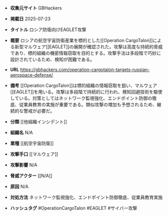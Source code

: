 - **収集元サイト**
GBHackers

- **掲載日**
2025-07-23

- **タイトル**
ロシア防衛向けEAGLET攻撃

- **概要**
ロシアの航空宇宙防衛産業を標的とした[[Operation CargoTalon]]による新型マルウェア[[EAGLET]]の展開が確認された。攻撃は高度な持続的脅威であり、標的組織の機密情報窃取を目的とする。攻撃手法は多段階で巧妙に設計されているため、検知が困難である。

- **URL**
https://gbhackers.com/operation-cargotalon-targets-russian-aerospace-defense/

- **備考**
[[Operation CargoTalon]]は標的組織の情報窃取を狙い、マルウェア[[EAGLET]]を用いる。攻撃は多段階で持続的に行われ、検知回避技術を駆使している。対策としてはネットワーク監視強化、エンドポイント防御の徹底、従業員教育の実施が重要である。類似攻撃の増加も予想されるため、継続的な警戒が必要だ。

- **分類**
[[他組織インシデント]]

- **組織名**
N/A

- **業種**
[[航空宇宙防衛]]

- **攻撃手口**
[[マルウェア]]

- **攻撃影響**
N/A

- **脅威アクター**
[[N/A]]

- **原因**
N/A

- **対処方法**
ネットワーク監視強化、エンドポイント防御徹底、従業員教育実施

- **ハッシュタグ**
#OperationCargoTalon #EAGLET #サイバー攻撃
